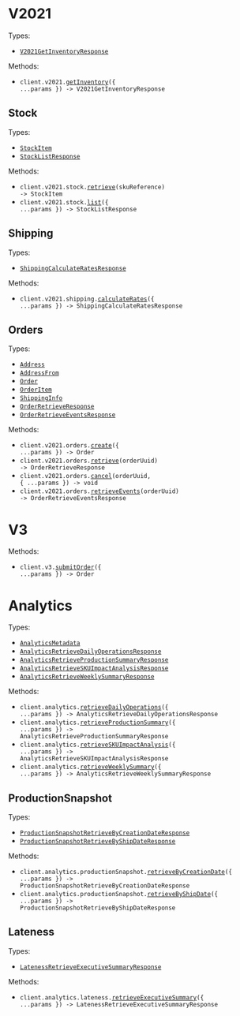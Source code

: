 # V2021

Types:

- <code><a href="./src/resources/v2021/v2021.ts">V2021GetInventoryResponse</a></code>

Methods:

- <code title="post /api/v2021/inventory">client.v2021.<a href="./src/resources/v2021/v2021.ts">getInventory</a>({ ...params }) -> V2021GetInventoryResponse</code>

## Stock

Types:

- <code><a href="./src/resources/v2021/stock.ts">StockItem</a></code>
- <code><a href="./src/resources/v2021/stock.ts">StockListResponse</a></code>

Methods:

- <code title="get /api/v2021/stock/{sku-reference}">client.v2021.stock.<a href="./src/resources/v2021/stock.ts">retrieve</a>(skuReference) -> StockItem</code>
- <code title="get /api/v2021/stock">client.v2021.stock.<a href="./src/resources/v2021/stock.ts">list</a>({ ...params }) -> StockListResponse</code>

## Shipping

Types:

- <code><a href="./src/resources/v2021/shipping.ts">ShippingCalculateRatesResponse</a></code>

Methods:

- <code title="post /api/v2021/shipping/rates">client.v2021.shipping.<a href="./src/resources/v2021/shipping.ts">calculateRates</a>({ ...params }) -> ShippingCalculateRatesResponse</code>

## Orders

Types:

- <code><a href="./src/resources/v2021/orders.ts">Address</a></code>
- <code><a href="./src/resources/v2021/orders.ts">AddressFrom</a></code>
- <code><a href="./src/resources/v2021/orders.ts">Order</a></code>
- <code><a href="./src/resources/v2021/orders.ts">OrderItem</a></code>
- <code><a href="./src/resources/v2021/orders.ts">ShippingInfo</a></code>
- <code><a href="./src/resources/v2021/orders.ts">OrderRetrieveResponse</a></code>
- <code><a href="./src/resources/v2021/orders.ts">OrderRetrieveEventsResponse</a></code>

Methods:

- <code title="post /api/v2021/orders">client.v2021.orders.<a href="./src/resources/v2021/orders.ts">create</a>({ ...params }) -> Order</code>
- <code title="get /api/v2021/orders/{order-uuid}">client.v2021.orders.<a href="./src/resources/v2021/orders.ts">retrieve</a>(orderUuid) -> OrderRetrieveResponse</code>
- <code title="post /api/v2021/order/{order-uuid}/cancel">client.v2021.orders.<a href="./src/resources/v2021/orders.ts">cancel</a>(orderUuid, { ...params }) -> void</code>
- <code title="get /api/v2021/order/{order-uuid}/events">client.v2021.orders.<a href="./src/resources/v2021/orders.ts">retrieveEvents</a>(orderUuid) -> OrderRetrieveEventsResponse</code>

# V3

Methods:

- <code title="post /api/v3/orders">client.v3.<a href="./src/resources/v3.ts">submitOrder</a>({ ...params }) -> Order</code>

# Analytics

Types:

- <code><a href="./src/resources/analytics/analytics.ts">AnalyticsMetadata</a></code>
- <code><a href="./src/resources/analytics/analytics.ts">AnalyticsRetrieveDailyOperationsResponse</a></code>
- <code><a href="./src/resources/analytics/analytics.ts">AnalyticsRetrieveProductionSummaryResponse</a></code>
- <code><a href="./src/resources/analytics/analytics.ts">AnalyticsRetrieveSKUImpactAnalysisResponse</a></code>
- <code><a href="./src/resources/analytics/analytics.ts">AnalyticsRetrieveWeeklySummaryResponse</a></code>

Methods:

- <code title="get /api/analytics/daily-operations">client.analytics.<a href="./src/resources/analytics/analytics.ts">retrieveDailyOperations</a>({ ...params }) -> AnalyticsRetrieveDailyOperationsResponse</code>
- <code title="get /api/analytics/production-summary">client.analytics.<a href="./src/resources/analytics/analytics.ts">retrieveProductionSummary</a>({ ...params }) -> AnalyticsRetrieveProductionSummaryResponse</code>
- <code title="get /api/analytics/sku-impact-analysis">client.analytics.<a href="./src/resources/analytics/analytics.ts">retrieveSKUImpactAnalysis</a>({ ...params }) -> AnalyticsRetrieveSKUImpactAnalysisResponse</code>
- <code title="get /api/analytics/weekly-summary">client.analytics.<a href="./src/resources/analytics/analytics.ts">retrieveWeeklySummary</a>({ ...params }) -> AnalyticsRetrieveWeeklySummaryResponse</code>

## ProductionSnapshot

Types:

- <code><a href="./src/resources/analytics/production-snapshot.ts">ProductionSnapshotRetrieveByCreationDateResponse</a></code>
- <code><a href="./src/resources/analytics/production-snapshot.ts">ProductionSnapshotRetrieveByShipDateResponse</a></code>

Methods:

- <code title="get /api/analytics/production-snapshot/by-creation-date">client.analytics.productionSnapshot.<a href="./src/resources/analytics/production-snapshot.ts">retrieveByCreationDate</a>({ ...params }) -> ProductionSnapshotRetrieveByCreationDateResponse</code>
- <code title="get /api/analytics/production-snapshot/by-ship-date">client.analytics.productionSnapshot.<a href="./src/resources/analytics/production-snapshot.ts">retrieveByShipDate</a>({ ...params }) -> ProductionSnapshotRetrieveByShipDateResponse</code>

## Lateness

Types:

- <code><a href="./src/resources/analytics/lateness.ts">LatenessRetrieveExecutiveSummaryResponse</a></code>

Methods:

- <code title="get /api/analytics/lateness/executive-summary">client.analytics.lateness.<a href="./src/resources/analytics/lateness.ts">retrieveExecutiveSummary</a>({ ...params }) -> LatenessRetrieveExecutiveSummaryResponse</code>
